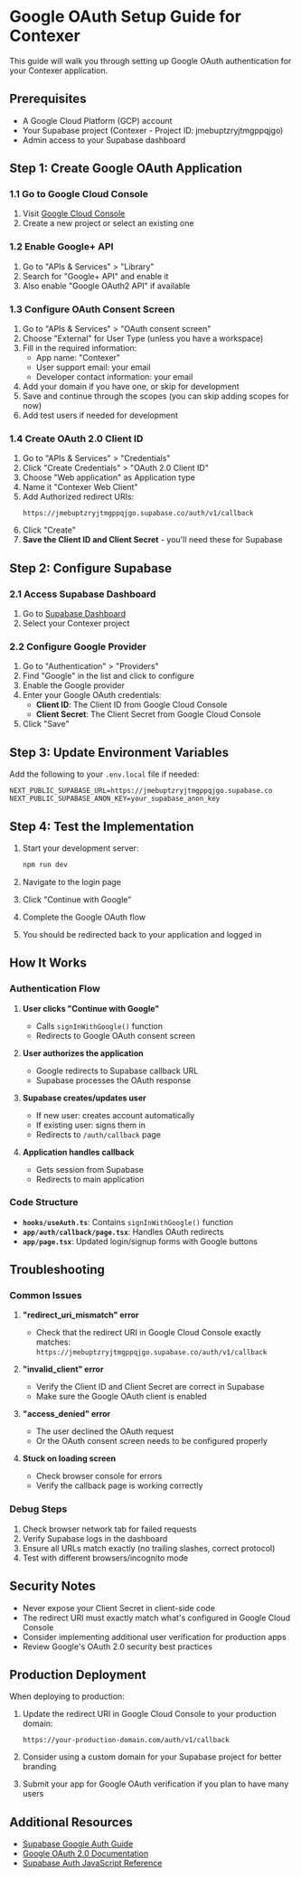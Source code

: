 # Google OAuth Setup Guide for Contexer

This guide will walk you through setting up Google OAuth authentication for your Contexer application.

## Prerequisites

- A Google Cloud Platform (GCP) account
- Your Supabase project (Contexer - Project ID: jmebuptzryjtmgppqjgo)
- Admin access to your Supabase dashboard

## Step 1: Create Google OAuth Application

### 1.1 Go to Google Cloud Console
1. Visit [Google Cloud Console](https://console.cloud.google.com/)
2. Create a new project or select an existing one

### 1.2 Enable Google+ API
1. Go to "APIs & Services" > "Library"
2. Search for "Google+ API" and enable it
3. Also enable "Google OAuth2 API" if available

### 1.3 Configure OAuth Consent Screen
1. Go to "APIs & Services" > "OAuth consent screen"
2. Choose "External" for User Type (unless you have a workspace)
3. Fill in the required information:
   - App name: "Contexer"
   - User support email: your email
   - Developer contact information: your email
4. Add your domain if you have one, or skip for development
5. Save and continue through the scopes (you can skip adding scopes for now)
6. Add test users if needed for development

### 1.4 Create OAuth 2.0 Client ID
1. Go to "APIs & Services" > "Credentials"
2. Click "Create Credentials" > "OAuth 2.0 Client ID"
3. Choose "Web application" as Application type
4. Name it "Contexer Web Client"
5. Add Authorized redirect URIs:
   ```
   https://jmebuptzryjtmgppqjgo.supabase.co/auth/v1/callback
   ```
6. Click "Create"
7. **Save the Client ID and Client Secret** - you'll need these for Supabase

## Step 2: Configure Supabase

### 2.1 Access Supabase Dashboard
1. Go to [Supabase Dashboard](https://supabase.com/dashboard)
2. Select your Contexer project

### 2.2 Configure Google Provider
1. Go to "Authentication" > "Providers"
2. Find "Google" in the list and click to configure
3. Enable the Google provider
4. Enter your Google OAuth credentials:
   - **Client ID**: The Client ID from Google Cloud Console
   - **Client Secret**: The Client Secret from Google Cloud Console
5. Click "Save"

## Step 3: Update Environment Variables

Add the following to your `.env.local` file if needed:

```env
NEXT_PUBLIC_SUPABASE_URL=https://jmebuptzryjtmgppqjgo.supabase.co
NEXT_PUBLIC_SUPABASE_ANON_KEY=your_supabase_anon_key
```

## Step 4: Test the Implementation

1. Start your development server:
   ```bash
   npm run dev
   ```

2. Navigate to the login page
3. Click "Continue with Google"
4. Complete the Google OAuth flow
5. You should be redirected back to your application and logged in

## How It Works

### Authentication Flow

1. **User clicks "Continue with Google"**
   - Calls `signInWithGoogle()` function
   - Redirects to Google OAuth consent screen

2. **User authorizes the application**
   - Google redirects to Supabase callback URL
   - Supabase processes the OAuth response

3. **Supabase creates/updates user**
   - If new user: creates account automatically
   - If existing user: signs them in
   - Redirects to `/auth/callback` page

4. **Application handles callback**
   - Gets session from Supabase
   - Redirects to main application

### Code Structure

- **`hooks/useAuth.ts`**: Contains `signInWithGoogle()` function
- **`app/auth/callback/page.tsx`**: Handles OAuth redirects
- **`app/page.tsx`**: Updated login/signup forms with Google buttons

## Troubleshooting

### Common Issues

1. **"redirect_uri_mismatch" error**
   - Check that the redirect URI in Google Cloud Console exactly matches: 
     `https://jmebuptzryjtmgppqjgo.supabase.co/auth/v1/callback`

2. **"invalid_client" error**
   - Verify the Client ID and Client Secret are correct in Supabase
   - Make sure the Google OAuth client is enabled

3. **"access_denied" error**
   - The user declined the OAuth request
   - Or the OAuth consent screen needs to be configured properly

4. **Stuck on loading screen**
   - Check browser console for errors
   - Verify the callback page is working correctly

### Debug Steps

1. Check browser network tab for failed requests
2. Verify Supabase logs in the dashboard
3. Ensure all URLs match exactly (no trailing slashes, correct protocol)
4. Test with different browsers/incognito mode

## Security Notes

- Never expose your Client Secret in client-side code
- The redirect URI must exactly match what's configured in Google Cloud Console
- Consider implementing additional user verification for production apps
- Review Google's OAuth 2.0 security best practices

## Production Deployment

When deploying to production:

1. Update the redirect URI in Google Cloud Console to your production domain:
   ```
   https://your-production-domain.com/auth/v1/callback
   ```

2. Consider using a custom domain for your Supabase project for better branding

3. Submit your app for Google OAuth verification if you plan to have many users

## Additional Resources

- [Supabase Google Auth Guide](https://supabase.com/docs/guides/auth/social-login/auth-google)
- [Google OAuth 2.0 Documentation](https://developers.google.com/identity/protocols/oauth2)
- [Supabase Auth JavaScript Reference](https://supabase.com/docs/reference/javascript/auth-signinwithoauth) 